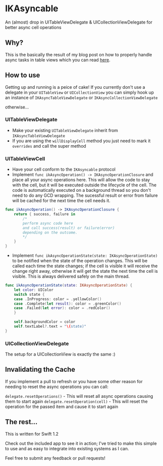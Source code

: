 # IKAsyncable
An (almost) drop in UITableViewDelegate & UICollectionViewDelegate for better async cell operations

## Why?
This is the basically the result of my blog post on how to properly 
handle async tasks in table views which you can read 
[here](http://blog.ios-developers.io/make-your-uiviewcontroller-awesynchronous/).

## How to use
Getting up and running is a peice of cake! 
If you currently don't use a delegate in your `UITableView` or `UICollectionView` 
you can simply hook up an instance of `IKAsyncTableViewDelegate` or `IKAsyncCollectionViewDelegate`

otherwise...

### UITableViewDelegate

* Make your existing `UITableViewDelegate` inherit from `IKAsyncTableViewDelegate`
* If you are using the `willDisplayCell` method you just need to mark it `overrides` and call the super method

### UITableViewCell

* Have your cell conform to the `IKAsyncable` protocol
* Implement `func ikAsyncOperation() -> IKAsyncOperationClosure` and place all your async operations here.
This will allow the code to stay with the cell, but it will be executed outside the lifecycle of the cell. 
The code is automatically executed on a background thread so you don't need to do any GCD wrapping.
The sucessful result or error from failure will be cached for the next time the cell needs it.

```swift
func ikAsyncOperation() -> IKAsyncOperationClosure {
    return { success, failure in
        /*
        perform async code here
        and call success(result) or failure(error)
        depending on the outcome.
        */
    }
}
```

* Implement `func ikAsyncOperationState(state: IKAsyncOperationState)` to be notified when the state of the operation changes.
This will be called each time the state changes; if the cell is visible it will receive the change right away, 
otherwise it will get the state the next time the cell is visible. This is always delivered safely on the main thread.

```swift
func ikAsyncOperationState(state: IKAsyncOperationState) {
    let color: UIColor
    switch state {
    case .InProgress: color = .yellowColor()
    case .Complete(let result): color = .greenColor()
    case .Failed(let error): color = .redColor()
    }
    
    self.backgroundColor = color
    self.textLabel?.text = "\(state)"
}
```

### UICollectionViewDelegate

The setup for a UICollectionView is exactly the same :)

## Invalidating the Cache

If you implement a pull to refresh or you have some other 
reason for needing to reset the async operations you can call:

`delegate.resetOperations()` - This will reset all async operations causing them to start again
`delegate.resetOperation(cell)` - This will reset the operation for the passed item and cause it to start again

## The rest...

This is written for Swift 1.2

Check out the included app to see it in action; 
I've tried to make this simple to use and as easy to integrate into existing systems as I can.

Feel free to submit any feedback or pull requests!


